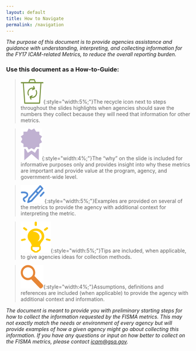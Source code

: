 ```yaml
--- 
layout: default 
title: How to Navigate 
permalink: /navigation
---
```

*The purpose of this document is to provide agencies assistance and guidance with understanding, interpreting, and collecting information for the FY17 ICAM-related Metrics, to reduce the overall reporting burden.*
### Use this document as a How-to-Guide:

>![Recycle logo](img/recycle.png){:style="width:5%;"}The recycle icon next to steps throughout the slides highlights when agencies should save the numbers they collect because they will need that information for other metrics. 

>![Ribbon logo](img/ribbon.png){:style="width:4%;"}The “why” on the slide is included for informative purposes only and provides insight into why these metrics are important and provide value at the program, agency, and government-wide level.

>![Pencil logo](img/pencil.png){:style="width:5%;"}Examples are provided on several of the metrics to provide the agency with additional context for interpreting the metric. 


>![Aha logo](img/aha.png){:style="width:5%;"}Tips are included, when applicable, to give agencies ideas for collection methods.


>![Focus logo](img/focus.png){:style="width:4%;"}Assumptions, definitions and references are included (when applicable) to provide the agency with additional context and information. 

<div class="usa-alert usa-alert-info">
  <div class="usa-alert-body">
    <p class="usa-alert-text"><i>The document is meant to provide you with preliminary starting steps for how to collect the information requested by the FISMA metrics. This may not exactly match the needs or environment of every agency but will provide examples of how a given agency might go about collecting this information. If you have any questions or input on how better to collect on the FISMA metrics, please contact <a href="mailto:icam@gsa.gov">icam@gsa.gov</a>.</i></p> 
</div>
</div>


